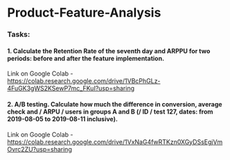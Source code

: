 # Product-Feature-Analysis
### Tasks:
#### 1. Calculate the Retention Rate of the seventh day and ARPPU for two periods: before and after the feature implementation. 
Link on Google Colab - https://colab.research.google.com/drive/1VBcPhGLz-4FuGK3gWS2KSewP7mc_FKuI?usp=sharing
#### 2. A/B testing. Calculate how much the difference in conversion, average check and / ARPU / users in groups A and B (/ ID / test 127, dates: from 2019-08-05 to 2019-08-11 inclusive).
Link on Google Colab - https://colab.research.google.com/drive/1VxNaG4fwRTKzn0XGyDSsEgjVmOvrc2ZU?usp=sharing
